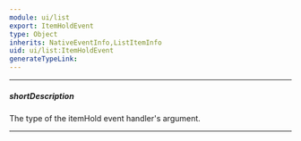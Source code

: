 ```yaml
---
module: ui/list
export: ItemHoldEvent
type: Object
inherits: NativeEventInfo,ListItemInfo
uid: ui/list:ItemHoldEvent
generateTypeLink: 
---
```

---
##### shortDescription
The type of the itemHold event handler's argument.

---
<!-- Description goes here -->